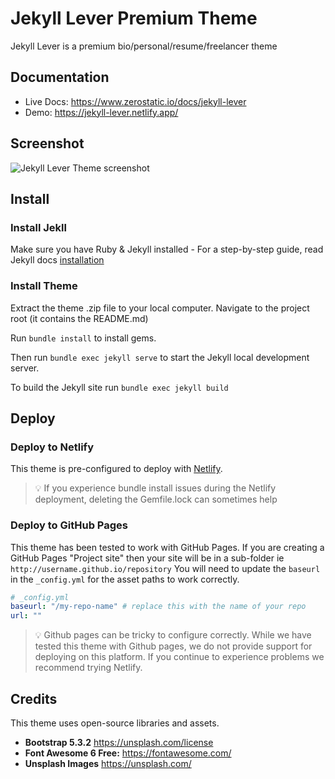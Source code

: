 # Jekyll Lever Premium Theme

Jekyll Lever is a premium bio/personal/resume/freelancer theme

## Documentation

* Live Docs: https://www.zerostatic.io/docs/jekyll-lever
* Demo: https://jekyll-lever.netlify.app/

## Screenshot

![Jekyll  Lever Theme screenshot](https://www.zerostatic.io/theme/jekyll-lever/jekyll-lever-screenshot.png)

## Install

### Install Jekll

Make sure you have Ruby & Jekyll installed - For a step-by-step guide, read Jekyll docs [installation](https://jekyllrb.com/docs/installation/)

### Install Theme

Extract the theme .zip file to your local computer. Navigate to the project root (it contains the README.md)

Run `bundle install` to install gems.

Then run `bundle exec jekyll serve` to start the Jekyll local development server.

To build the Jekyll site run `bundle exec jekyll build`

## Deploy

### Deploy to Netlify

This theme is pre-configured to deploy with [Netlify](https://docs.netlify.com/site-deploys/create-deploys/).

> 💡 If you experience bundle install issues during the Netlify deployment, deleting the Gemfile.lock can sometimes help

### Deploy to GitHub Pages

This theme has been tested to work with GitHub Pages. If you are creating a GitHub Pages "Project site" then your site will be in a sub-folder ie `http://username.github.io/repository` You will need to update the `baseurl` in the `_config.yml` for the asset paths to work correctly.

```yaml
# _config.yml
baseurl: "/my-repo-name" # replace this with the name of your repo
url: ""
```

> 💡 Github pages can be tricky to configure correctly. While we have tested this theme with Github pages, we do not provide support for deploying on this platform. If you continue to experience problems we recommend trying Netlify.

## Credits

This theme uses open-source libraries and assets.

- **Bootstrap 5.3.2** https://unsplash.com/license
- **Font Awesome 6 Free:** https://fontawesome.com/
- **Unsplash Images** https://unsplash.com/
